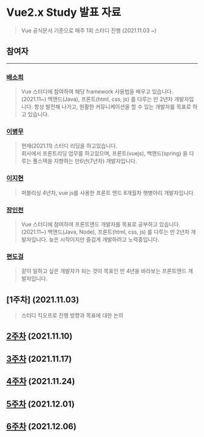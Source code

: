 Vue2.x Study 발표 자료
======================

> Vue 공식문서 기준으로 매주 1회 스터디 진행 (2021.11.03 ~)

## 참여자

---

### [배소희](https://github.com/Amomomo)

> Vue 스터디에 참여하여 해당 framework 사용법을 배우고 있습니다. (2021.11~)
> 백앤드(Java), 프론트(html, css, js) 를 다루는 만 2년차 개발자입니다. 
> 항상 발전해 나가고, 원활한 커뮤니케이션을 할 수 있는 개발자를 목표로 하고 있습니다.

### [이병무](https://github.com/backsboys)

> 현재(2021.11) 스터디 리딩을 하고있습니다.  
> 회사에서 프론트리딩 업무를 하고있으며, 프론트(vuejs), 백앤드(spring) 을 다루는 풀스택을 지향하는 만6년(7년차) 개발자입니다.  

### [이지현](https://naver.com)

> 퍼블리싱 4년차, vue js를 사용한 프론트 엔드 8개월차 햇병아리 개발자입니다. 

### [장인천](https://github.com/JangHarry)

> Vue 스터디에 참여하여 프론트앤드 개발자를 목표로 공부하고 있습니다. (2021.11~)
> 백앤드(Java, Node), 프론트(html, css, js) 를 다루는 만 2년차 개발자입니다. 
> 늦은 시작이지만 즐겁게 개발하려고 노력중입니다.

### [편도걸](https://github.com/DoGeol)

> 같이 일하고 싶은 개발자가 되는 것이 목표인 만 4년을 바라보는 프론트엔드 개발자입니다.

[1주차] (2021.11.03)
-----------------------
> 스터디 킥오프로 진행 방향과 목표에 대한 논의

[2주차](./2week/README.md) (2021.11.10)
-----------------------

[3주차](./3week/README.md) (2021.11.17)
-----------------------

[4주차](./4week/README.md) (2021.11.24)
-----------------------

[5주차](./5week/README.md) (2021.12.01)
-----------------------

[6주차](./6week/README.md) (2021.12.06)
-----------------------